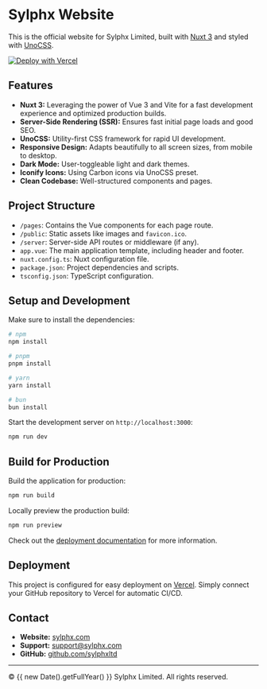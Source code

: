 # Sylphx Website

This is the official website for Sylphx Limited, built with [Nuxt 3](https://nuxt.com/) and styled with [UnoCSS](https://unocss.dev/).

[![Deploy with Vercel](https://vercel.com/button)](https://vercel.com/new/clone?repository-url=https%3A%2F%2Fgithub.com%2Fshtse8%2Fsylphx-website) <!-- Assuming the repo is now under shtse8/sylphx-website, please update if needed -->

## Features

*   **Nuxt 3:** Leveraging the power of Vue 3 and Vite for a fast development experience and optimized production builds.
*   **Server-Side Rendering (SSR):** Ensures fast initial page loads and good SEO.
*   **UnoCSS:** Utility-first CSS framework for rapid UI development.
*   **Responsive Design:** Adapts beautifully to all screen sizes, from mobile to desktop.
*   **Dark Mode:** User-toggleable light and dark themes.
*   **Iconify Icons:** Using Carbon icons via UnoCSS preset.
*   **Clean Codebase:** Well-structured components and pages.

## Project Structure

*   `/pages`: Contains the Vue components for each page route.
*   `/public`: Static assets like images and `favicon.ico`.
*   `/server`: Server-side API routes or middleware (if any).
*   `app.vue`: The main application template, including header and footer.
*   `nuxt.config.ts`: Nuxt configuration file.
*   `package.json`: Project dependencies and scripts.
*   `tsconfig.json`: TypeScript configuration.

## Setup and Development

Make sure to install the dependencies:

```bash
# npm
npm install

# pnpm
pnpm install

# yarn
yarn install

# bun
bun install
```

Start the development server on `http://localhost:3000`:

```bash
npm run dev
```

## Build for Production

Build the application for production:

```bash
npm run build
```

Locally preview the production build:

```bash
npm run preview
```

Check out the [deployment documentation](https://nuxt.com/docs/getting-started/deployment) for more information.

## Deployment

This project is configured for easy deployment on [Vercel](https://vercel.com/). Simply connect your GitHub repository to Vercel for automatic CI/CD.

## Contact

*   **Website:** [sylphx.com](https://sylphx.com)
*   **Support:** [support@sylphx.com](mailto:support@sylphx.com)
*   **GitHub:** [github.com/sylphxltd](https://github.com/sylphxltd) <!-- Link to the official org -->

---

&copy; {{ new Date().getFullYear() }} Sylphx Limited. All rights reserved.
